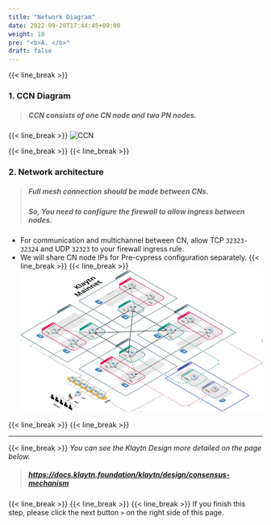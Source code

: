 ```yaml
---
title: "Network Diagram"
date: 2022-09-20T17:44:45+09:00
weight: 10
pre: "<b>A. </b>"
draft: false
---
```


{{< line_break >}}

### 1. CCN Diagram 
>##### CCN consists of one CN node and two PN nodes.
{{< line_break >}}
![CCN](../images/klaytn-1.png)

{{< line_break >}}
{{< line_break >}}

### 2. Network architecture
>##### Full mesh connection should be made between CNs.
>##### So, You need to configure the firewall to allow ingress between nodes.

* For communication and multichannel between CN, allow TCP `32323-32324` and UDP `32323` to your firewall ingress rule.
* We will share CN node IPs for Pre-cypress configuration separately.
{{< line_break >}}
{{< line_break >}}
![network](https://raw.githubusercontent.com/trakim/pre/main/static/images/klaytn-2.png)

{{< line_break >}}
{{< line_break >}}

---
{{< line_break >}}
*You can see the Klaytn Design more detailed on the page below.*
>##### https://docs.klaytn.foundation/klaytn/design/consensus-mechanism

{{< line_break >}}
{{< line_break >}}
{{< line_break >}}
If you finish this step, please click the next button ```>``` on the right side of this page.